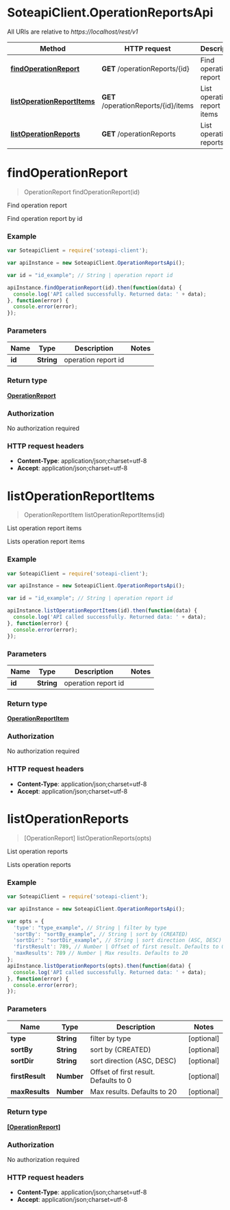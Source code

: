 # SoteapiClient.OperationReportsApi

All URIs are relative to *https://localhost/rest/v1*

Method | HTTP request | Description
------------- | ------------- | -------------
[**findOperationReport**](OperationReportsApi.md#findOperationReport) | **GET** /operationReports/{id} | Find operation report
[**listOperationReportItems**](OperationReportsApi.md#listOperationReportItems) | **GET** /operationReports/{id}/items | List operation report items
[**listOperationReports**](OperationReportsApi.md#listOperationReports) | **GET** /operationReports | List operation reports


<a name="findOperationReport"></a>
# **findOperationReport**
> OperationReport findOperationReport(id)

Find operation report

Find operation report by id

### Example
```javascript
var SoteapiClient = require('soteapi-client');

var apiInstance = new SoteapiClient.OperationReportsApi();

var id = "id_example"; // String | operation report id

apiInstance.findOperationReport(id).then(function(data) {
  console.log('API called successfully. Returned data: ' + data);
}, function(error) {
  console.error(error);
});

```

### Parameters

Name | Type | Description  | Notes
------------- | ------------- | ------------- | -------------
 **id** | **String**| operation report id | 

### Return type

[**OperationReport**](OperationReport.md)

### Authorization

No authorization required

### HTTP request headers

 - **Content-Type**: application/json;charset=utf-8
 - **Accept**: application/json;charset=utf-8

<a name="listOperationReportItems"></a>
# **listOperationReportItems**
> OperationReportItem listOperationReportItems(id)

List operation report items

Lists operation report items

### Example
```javascript
var SoteapiClient = require('soteapi-client');

var apiInstance = new SoteapiClient.OperationReportsApi();

var id = "id_example"; // String | operation report id

apiInstance.listOperationReportItems(id).then(function(data) {
  console.log('API called successfully. Returned data: ' + data);
}, function(error) {
  console.error(error);
});

```

### Parameters

Name | Type | Description  | Notes
------------- | ------------- | ------------- | -------------
 **id** | **String**| operation report id | 

### Return type

[**OperationReportItem**](OperationReportItem.md)

### Authorization

No authorization required

### HTTP request headers

 - **Content-Type**: application/json;charset=utf-8
 - **Accept**: application/json;charset=utf-8

<a name="listOperationReports"></a>
# **listOperationReports**
> [OperationReport] listOperationReports(opts)

List operation reports

Lists operation reports

### Example
```javascript
var SoteapiClient = require('soteapi-client');

var apiInstance = new SoteapiClient.OperationReportsApi();

var opts = { 
  'type': "type_example", // String | filter by type
  'sortBy': "sortBy_example", // String | sort by (CREATED)
  'sortDir': "sortDir_example", // String | sort direction (ASC, DESC)
  'firstResult': 789, // Number | Offset of first result. Defaults to 0
  'maxResults': 789 // Number | Max results. Defaults to 20
};
apiInstance.listOperationReports(opts).then(function(data) {
  console.log('API called successfully. Returned data: ' + data);
}, function(error) {
  console.error(error);
});

```

### Parameters

Name | Type | Description  | Notes
------------- | ------------- | ------------- | -------------
 **type** | **String**| filter by type | [optional] 
 **sortBy** | **String**| sort by (CREATED) | [optional] 
 **sortDir** | **String**| sort direction (ASC, DESC) | [optional] 
 **firstResult** | **Number**| Offset of first result. Defaults to 0 | [optional] 
 **maxResults** | **Number**| Max results. Defaults to 20 | [optional] 

### Return type

[**[OperationReport]**](OperationReport.md)

### Authorization

No authorization required

### HTTP request headers

 - **Content-Type**: application/json;charset=utf-8
 - **Accept**: application/json;charset=utf-8

